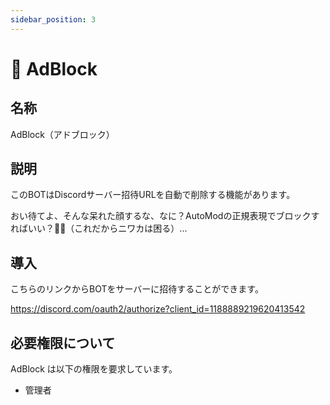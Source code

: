 ```yaml
---
sidebar_position: 3
---
```


# 🤖 AdBlock

## 名称

AdBlock（アドブロック）

## 説明

このBOTはDiscordサーバー招待URLを自動で削除する機能があります。

おい待てよ、そんな呆れた顔するな、なに？AutoModの正規表現でブロックすればいい？😮‍💨（これだからニワカは困る）...

## 導入

こちらのリンクからBOTをサーバーに招待することができます。

https://discord.com/oauth2/authorize?client_id=1188889219620413542

## 必要権限について

AdBlock は以下の権限を要求しています。

- 管理者
